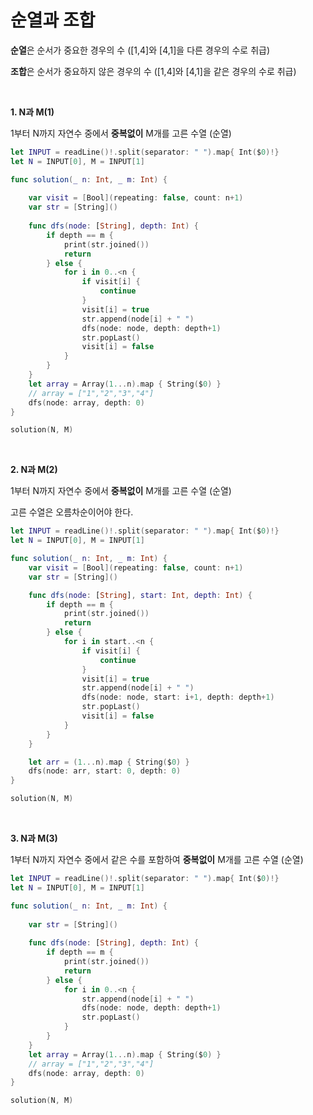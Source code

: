 # 순열과 조합
**순열**은 순서가 중요한 경우의 수 ([1,4]와 [4,1]을 다른 경우의 수로 취급)

**조합**은 순서가 중요하지 않은 경우의 수 ([1,4]와 [4,1]을 같은 경우의 수로 취급)

<br/>

**1. N과 M(1)**

1부터 N까지 자연수 중에서 **중복없이** M개를 고른 수열  (순열)

```swift
let INPUT = readLine()!.split(separator: " ").map{ Int($0)!}
let N = INPUT[0], M = INPUT[1]

func solution(_ n: Int, _ m: Int) {
    
    var visit = [Bool](repeating: false, count: n+1)
    var str = [String]()
    
    func dfs(node: [String], depth: Int) {
        if depth == m {
            print(str.joined())
            return
        } else {
            for i in 0..<n {
                if visit[i] {
                    continue
                }
                visit[i] = true
                str.append(node[i] + " ")
                dfs(node: node, depth: depth+1)
                str.popLast()
                visit[i] = false
            }
        }
    }
    let array = Array(1...n).map { String($0) }
    // array = ["1","2","3","4"]
    dfs(node: array, depth: 0)
}

solution(N, M)

```

<br/>

**2. N과 M(2)**

1부터 N까지 자연수 중에서 **중복없이** M개를 고른 수열  (순열)

고른 수열은 오름차순이어야 한다.

```swift
let INPUT = readLine()!.split(separator: " ").map{ Int($0)!}
let N = INPUT[0], M = INPUT[1]

func solution(_ n: Int, _ m: Int) {
    var visit = [Bool](repeating: false, count: n+1)
    var str = [String]()

    func dfs(node: [String], start: Int, depth: Int) {
        if depth == m {
            print(str.joined())
            return
        } else {
            for i in start..<n {
                if visit[i] {
                    continue
                }
                visit[i] = true
                str.append(node[i] + " ")
                dfs(node: node, start: i+1, depth: depth+1)
                str.popLast()
                visit[i] = false
            }
        }
    }

    let arr = (1...n).map { String($0) }
    dfs(node: arr, start: 0, depth: 0)
}

solution(N, M)
```
<br/>

**3. N과 M(3)**

1부터 N까지 자연수 중에서 같은 수를 포함하여 **중복없이** M개를 고른 수열  (순열)

```swift
let INPUT = readLine()!.split(separator: " ").map{ Int($0)!}
let N = INPUT[0], M = INPUT[1]

func solution(_ n: Int, _ m: Int) {
    
    var str = [String]()
    
    func dfs(node: [String], depth: Int) {
        if depth == m {
            print(str.joined())
            return
        } else {
            for i in 0..<n {
                str.append(node[i] + " ")
                dfs(node: node, depth: depth+1)
                str.popLast()
            }
        }
    }
    let array = Array(1...n).map { String($0) }
    // array = ["1","2","3","4"]
    dfs(node: array, depth: 0)
}

solution(N, M)
```

<br/>
